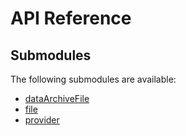 # API Reference <a name="API Reference" id="api-reference"></a>

## Submodules <a name="Submodules" id="submodules"></a>

The following submodules are available:

- [dataArchiveFile](./dataArchiveFile.typescript.md)
- [file](./file.typescript.md)
- [provider](./provider.typescript.md)





